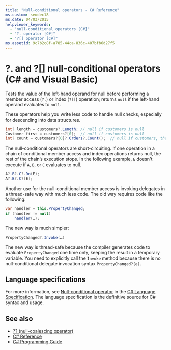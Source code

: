 ```yaml
---
title: "Null-conditional operators - C# Reference"
ms.custom: seodec18
ms.date: 04/03/2015
helpviewer_keywords:
  - "null-conditional operators [C#]"
  - "?. operator [C#]"
  - "?[] operator [C#]"
ms.assetid: 9c7b2c8f-a785-44ca-836c-407bfb6d27f5
---
```

# ?. and ?[] null-conditional operators (C# and Visual Basic)

Tests the value of the left-hand operand for null before performing a member access (`?.`) or index (`?[]`) operation; returns `null` if the left-hand operand evaluates to `null`.

These operators help you write less code to handle null checks, especially for descending into data structures.

```csharp
int? length = customers?.Length; // null if customers is null
Customer first = customers?[0];  // null if customers is null
int? count = customers?[0]?.Orders?.Count();  // null if customers, the first customer, or Orders is null
```

The null-conditional operators are short-circuiting.  If one operation in a chain of conditional member access and index operations returns null, the rest of the chain’s execution stops.  In the following example, `E` doesn't execute if `A`, `B`, or `C` evaluates to null.

```csharp
A?.B?.C?.Do(E);
A?.B?.C?[E];
```

Another use for the null-conditional member access is invoking delegates in a thread-safe way with much less code.  The old way requires code like the following:

```csharp
var handler = this.PropertyChanged;
if (handler != null)
    handler(…);
```

The new way is much simpler:

```csharp
PropertyChanged?.Invoke(…)
```

The new way is thread-safe because the compiler generates code to evaluate `PropertyChanged` one time only, keeping the result in a temporary variable. You need to explicitly call the `Invoke` method because there is no null-conditional delegate invocation syntax `PropertyChanged?(e)`.

## Language specifications

For more information, see [Null-conditional operator](~/_csharplang/spec/expressions.md#null-conditional-operator) in the [C# Language Specification](../language-specification/index.md). The language specification is the definitive source for C# syntax and usage.

## See also

- [?? (null-coalescing operator)](null-coalescing-operator.md)
- [C# Reference](../index.md)
- [C# Programming Guide](../../programming-guide/index.md)
